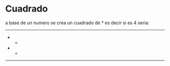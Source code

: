 # Cuadrado
a base de un numero se crea un cuadrado de * es decir si es 4 seria:
****
*  *
*  *
****

